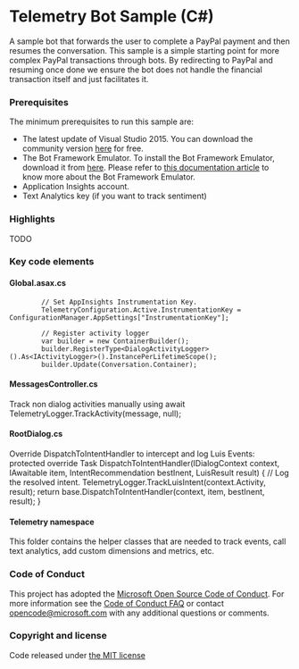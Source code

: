 # Telemetry Bot Sample (C#)

A sample bot that forwards the user to complete a PayPal payment and then resumes the conversation. This sample is a simple starting point for more complex PayPal transactions through bots. By redirecting to PayPal and resuming once done we ensure the bot does not handle the financial transaction itself and just facilitates it.

### Prerequisites

The minimum prerequisites to run this sample are:
* The latest update of Visual Studio 2015. You can download the community version [here](http://www.visualstudio.com) for free.
* The Bot Framework Emulator. To install the Bot Framework Emulator, download it from [here](https://emulator.botframework.com/). Please refer to [this documentation article](https://github.com/microsoft/botframework-emulator/wiki/Getting-Started) to know more about the Bot Framework Emulator.
* Application Insights account.
* Text Analytics key (if you want to track sentiment)

### Highlights

TODO

### Key code elements

#### Global.asax.cs

            // Set AppInsights Instrumentation Key. 
            TelemetryConfiguration.Active.InstrumentationKey = ConfigurationManager.AppSettings["InstrumentationKey"];

			// Register activity logger
            var builder = new ContainerBuilder();
            builder.RegisterType<DialogActivityLogger>().As<IActivityLogger>().InstancePerLifetimeScope();
            builder.Update(Conversation.Container);

#### MessagesController.cs
Track non dialog activities manually using
            await TelemetryLogger.TrackActivity(message, null);

#### RootDialog.cs
Override DispatchToIntentHandler to intercept and log Luis Events:
        protected override Task DispatchToIntentHandler(IDialogContext context, IAwaitable<IMessageActivity> item, IntentRecommendation bestInent, LuisResult result)
        {
            // Log the resolved intent. 
            TelemetryLogger.TrackLuisIntent(context.Activity, result);
            return base.DispatchToIntentHandler(context, item, bestInent, result);
        }

#### Telemetry namespace
This folder contains the helper classes that are needed to track events, call text analytics, add custom dimensions and metrics, etc.


### Code of Conduct

This project has adopted the [Microsoft Open Source Code of Conduct](https://opensource.microsoft.com/codeofconduct/).
For more information see the [Code of Conduct FAQ](https://opensource.microsoft.com/codeofconduct/faq/) or
contact [opencode@microsoft.com](mailto:opencode@microsoft.com) with any additional questions or comments.

### Copyright and license

Code released under [the MIT license](LICENSE)
